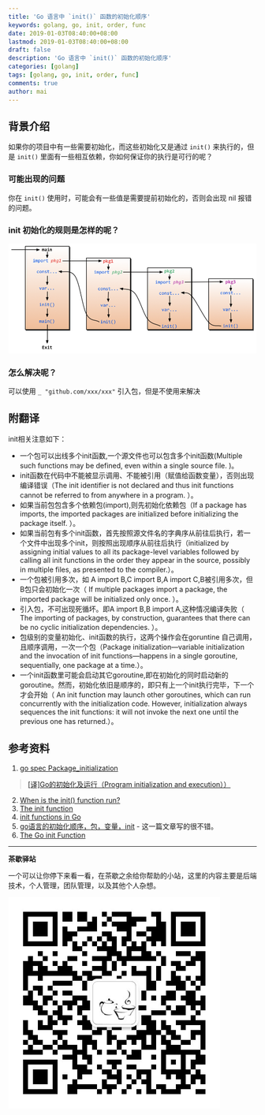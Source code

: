 ```yaml
---
title: 'Go 语言中 `init()` 函数的初始化顺序'
keywords: golang, go, init, order, func
date: 2019-01-03T08:40:00+08:00
lastmod: 2019-01-03T08:40:00+08:00
draft: false
description: 'Go 语言中 `init()` 函数的初始化顺序'
categories: [golang]
tags: [golang, go, init, order, func]
comments: true
author: mai
---
```


## 背景介绍

如果你的项目中有一些需要初始化，而这些初始化又是通过 `init()` 来执行的，但是 `init()` 里面有一些相互依赖，你如何保证你的执行是可行的呢？

### 可能出现的问题

你在 `init()` 使用时，可能会有一些值是需要提前初始化的，否则会出现 nil 报错的问题。

### init 初始化的规则是怎样的呢？

![](https://raw.githubusercontent.com/yangwenmai/maiyang.me/master/blog/init.png)

### 怎么解决呢？

可以使用 `_ "github.com/xxx/xxx"` 引入包，但是不使用来解决

## 附翻译

init相关注意如下：

- 一个包可以出线多个init函数,一个源文件也可以包含多个init函数(Multiple such functions may be defined, even within a single source file. )。
- init函数在代码中不能被显示调用、不能被引用（赋值给函数变量），否则出现编译错误（The init identifier is not declared and thus init functions cannot be referred to from anywhere in a program.
）。
- 如果当前包包含多个依赖包(import),则先初始化依赖包（If a package has imports, the imported packages are initialized before initializing the package itself. ）。
- 如果当前包有多个init函数，首先按照源文件名的字典序从前往后执行，若一个文件中出现多个init，则按照出现顺序从前往后执行（initialized by assigning initial values to all its package-level variables followed by calling all init functions in the order they appear in the source, possibly in multiple files, as presented to the compiler.）。
- 一个包被引用多次，如 A import B,C import B,A import C,B被引用多次，但B包只会初始化一次（ If multiple packages import a package, the imported package will be initialized only once. ）。
- 引入包，不可出现死循坏。即A import B,B import A,这种情况编译失败（ The importing of packages, by construction, guarantees that there can be no cyclic initialization dependencies.
）。
- 包级别的变量初始化、init函数的执行，这两个操作会在goruntine 自己调用，且顺序调用，一次一个包（Package initialization—variable initialization and the invocation of init functions—happens in a single goroutine, sequentially, one package at a time.）。
- 一个init函数里可能会启动其它goroutine,即在初始化的同时启动新的goroutine。然而，初始化依旧是顺序的，即只有上一个init执行完毕，下一个才会开始（ An init function may launch other goroutines, which can run concurrently with the initialization code. However, initialization always sequences the init functions: it will not invoke the next one until the previous one has returned.）。


## 参考资料

1. [go spec Package_initialization](https://golang.org/ref/spec#Package_initialization)
>[[译]Go的初始化及运行（Program initialization and execution））](http://andremouche.github.io/golang/go-init.html)
2. [When is the init() function run?](https://stackoverflow.com/questions/24790175/when-is-the-init-function-run)
3. [The init function](https://golang.org/doc/effective_go.html#init)
4. [init functions in Go](https://medium.com/golangspec/init-functions-in-go-eac191b3860a)
5. [go语言的初始化顺序，包，变量，init](https://studygolang.com/articles/6464) - 这一篇文章写的很不错。
6. [The Go init Function](https://tutorialedge.net/golang/the-go-init-function/)

----

**茶歇驿站**

一个可以让你停下来看一看，在茶歇之余给你帮助的小站，这里的内容主要是后端技术，个人管理，团队管理，以及其他个人杂想。

![茶歇驿站二维码](https://raw.githubusercontent.com/yangwenmai/maiyang.me/master/blog/tech_tea.jpg)
